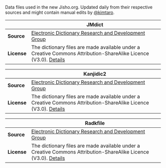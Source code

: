 Data files used in the new Jisho.org. Updated daily from their respective sources and might contain manual edits by [@kimtaro](http://github.com/kimtaro).

|     | JMdict |
| --- | --- |
| **Source** | [Electronic Dictionary Research and Development Group](http://www.edrdg.org/) |
| **License** | The dictionary files are made available under a Creative Commons Attribution-ShareAlike Licence (V3.0). [Details](http://www.edrdg.org/edrdg/licence.html) |

|     | Kanjidic2 |
| --- | --- |
| **Source** | [Electronic Dictionary Research and Development Group](http://www.edrdg.org/) |
| **License** | The dictionary files are made available under a Creative Commons Attribution-ShareAlike Licence (V3.0). [Details](http://www.edrdg.org/edrdg/licence.html) |

|     | Radkfile |
| --- | --- |
| **Source** | [Electronic Dictionary Research and Development Group](http://www.edrdg.org/) |
| **License** | The dictionary files are made available under a Creative Commons Attribution-ShareAlike Licence (V3.0). [Details](http://www.edrdg.org/edrdg/licence.html) |

